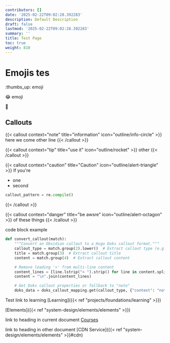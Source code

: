 ```yaml
---
contributors: []
date: '2025-02-22T09:02:28.392283'
description: Default Description
draft: false
lastmod: '2025-02-22T09:02:28.392283'
summary: ''
title: Test Page
toc: true
weight: 810
---
```

# Emojis tes

:thumbs_up: emoji

:joy: emoji

🥮 
## Callouts

{{< callout context="note" title="information" icon="outline/info-circle" >}}
here we come
other line
{{< /callout >}}

{{< callout context="tip" title="use it" icon="outline/rocket" >}}
other
{{< /callout >}}

{{< callout context="caution" title="Caution" icon="outline/alert-triangle" >}}
If you're
- one
- second
```python
callout_pattern = re.compile()
```
{{< /callout >}}

 

{{< callout context="danger" title="be awsre" icon="outline/alert-octagon" >}}
of these things
{{< /callout >}}

code block example

```python
def convert_callout(match):
    """Convert an Obsidian callout to a Hugo Doks callout format."""
    callout_type = match.group(2).lower()  # Extract callout type (e.g., "info")
    title = match.group(3)  # Extract callout title
    content = match.group(4)  # Extract callout content

    # Remove leading '>' from multi-line content
    content_lines = [line.lstrip("> ").strip() for line in content.split("\n") if line.startswith(">")]
    content = "\n".join(content_lines)

    # Get Doks callout properties or fallback to "note"
    doks_data = doks_callout_mapping.get(callout_type, {"context": "note", "icon": "outline/info-circle"})


```

Test link to learning
[Learning]({{< ref "projects/foundations/learning" >}})

[Elements]({{< ref "system-design/elements/elements" >}})

link to heading in current document
[Courses](#courses)

link to heading in other document
[CDN Service]({{< ref "system-design/elements/elements" >}}#cdn)
